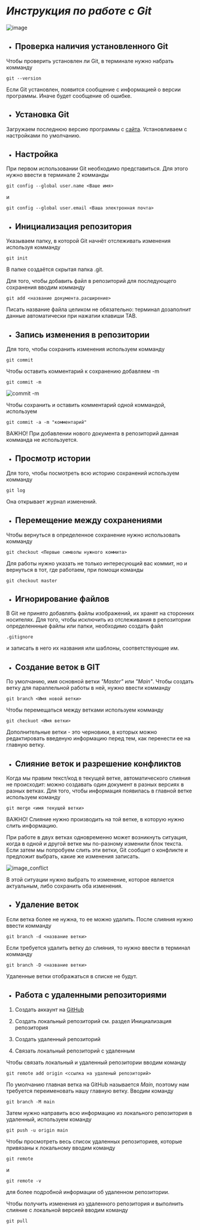 # ***Инструкция по работе с Git***
![image](Git_Пейн.jpg)
* ## Проверка наличия установленного Git

Чтобы проверить установлен ли Git, в терминале нужно набрать комманду 
```
git --version
```
 Если Git установлен, появится сообщение с информацией о версии программы. Иначе будет сообщение об ошибке.
* ## Установка Git

Загружаем последнюю версию программы с
 [сайта](https://git-scm.com/downloads).
Установливаем с настройками по умолчанию.
* ## Настройка

При первом использовании Git необходимо представиться. Для этого нужно ввести в терминале 2 комманды
```
git config --global user.name <Ваше имя>
```
и
```
git config --global user.email <Ваша электронная почта>
```
* ## Инициализация репозитория

Указываем папку, в которой 
Git начнёт отслеживать изменения используя комманду
```
git init
```
В папке создаётся скрытая папка .git.

Для того, чтобы добавить файл в репозиторий для последующего сохранения вводим комманду
```
git add <название документа.расширение>
```
 Писать название файла целиком не обязательно: терминал дозаполнит данные автоматически при нажатии клавиши TAB.
* ## Запись изменения в репозитории

Для того, чтобы сохранить изменения используем комманду
```
git commit
```
Чтобы оставить комментарий к сохранению добавляем -m
```
git commit -m
```

![commit -m](commi%20-m.jpg)

Чтобы сохранить и оставить комментарий одной коммандой, используем
```
git commit -a -m "комментарий"
```
ВАЖНО! При добавлении нового документа в репозиторий данная комманда не используется.
* ## Просмотр истории

Для того, чтобы посмотреть всю историю сохранений используем комманду
```
git log
```
Она открывает журнал изменений.
* ## Перемещение между сохранениями  

Чтобы вернуться в определенное сохранение нужно использовать комманду
```
git checkout <Первые символы нужного коммита>
```
Для работы нужно указать не только 
интересующий вас коммит, но и вернуться 
в тот, где работаем, при помощи команды 
```
git checkout master
```
* ## Игнорирование файлов

В Git не принято добавлять файлы 
изображений, их хранят на сторонних 
носителях. Для того, чтобы исключить из отслеживания в репозитории определеннные файлы или папки, необходимо создать файл
```
.gitignore
```
и записать в него их названия или шаблоны, соответствующие им.
* ## Создание веток в GIT

По умолчанию, имя основной ветки *"Master"* или *"Main"*. Чтобы создать ветку для параллельной работы в ней, нужно ввести комманду
```
git branch <Имя новой ветки>
```
Чтобы перемещаться между ветками используем комманду
```
git checkuot <Имя ветки>
```
Дополнительные ветки - это черновики, в которых можно редактировать введеную информацию перед тем, как перенести ее на главную ветку.
* ## Слияние веток и разрешение конфликтов

Когда мы правим текст/код в текущей ветке, 
автоматического слияния не происходит: можно 
создавать один документ в разных версиях 
в разных ветках. Для того, чтобы 
информация появилась в главной ветке используем команду 
```
git merge <имя текущей ветки>
```
ВАЖНО! Слияние нужно производить на той ветке, в которую нужно слить информацию.

При работе в двух ветках одновременно может возникнуть ситуация, когда в одной и другой 
ветке мы по-разному изменили блок текста. Если затем мы попробуем слить эти ветки, Git 
сообщит о конфликте и предложит выбрать, какие же изменения записать.

![image_conflict](Конфликт.jpg)

В этой ситуации нужно выбрать то изменение, которое является актуальным, либо сохранить оба изменения.
* ## Удаление веток
Если ветка более не нужна, то ее можно удалить. После слияния нужно ввести комманду
```
git branch -d <название ветки>
```
Если требуется удалить ветку до слияния, то нужно ввести в терминал комманду
```
git branch -D <название ветки>
```
Удаленные ветки отображаться в списке не будут.

* ## Работа с удаленными репозиториями
1. Создать аккаунт на [GitHub](https://github.com/)

2. Создать локальный репозиторий
см. раздел Инициализация репозитория

3. Создать удаленный репозиторий

4. Связать локальный репозиторий с удаленным

Чтобы связать локальный и удаленный репозитории вводим команду

```
git remote add origin <ссылка на удаленый репозиторий>
```
По умолчанию главная ветка на GitHub называется *Main*, поэтому нам требуется переименовать нашу главную ветку. Вводим команду
```
git branch -M main
```
Затем нужно направить всю информацию из локального репозитория в удаленный, используем команду
```
git push -u origin main
```

Чтобы просмотреть весь список удаленных репозиториев, которые привязаны к локальному вводим команду

```
git remote
```
и
```
git remote -v
```
для более подробной информации об удаленном репозитории.

Чтобы получить изменения из удаленного репозитория и выполнить слияние с локальной версией вводим команду
```
git pull
```
